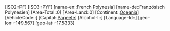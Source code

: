 ﻿---
location: [-17.5333,-149.567]
type: Country
tags:
- geo/Country

SpocWebEntityId: 26992
isDeleted: false
confidential: public

---
[ISO2::PF]
[ISO3::PYF]
[name-en::French Polynesia]
[name-de::Französisch Polynesien]
[Area-Total::0]
[Area-Land::0]
[Continent::[Oceania](geo/Continent/Oceania.md)]
[VehicleCode::]
[Capital::[Papeete](geo/Continent/Oceania/French_Polynesia/Papeete.md)]
[Alcohol-l::]
[Language-Id::]
[geo-lon::-149.567]
[geo-lat::-17.5333]

